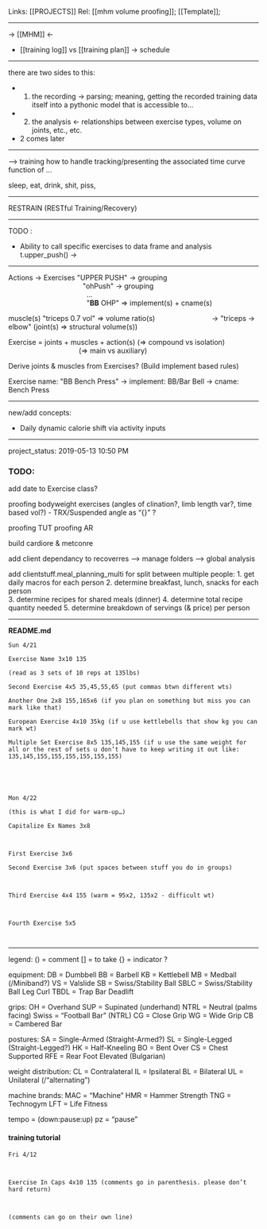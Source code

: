 Links: [[PROJECTS]]
Rel: [[mhm volume proofing]]; [[Template]];

--- 
-> [[MHM]] <- 

- [[training log]] vs [[training plan]] -> schedule



--- 

there are two sides to this:
- 1. the recording -> parsing; meaning, getting the recorded training data itself into a pythonic model that is accessible to...
- 2. the analysis <- relationships between exercise types, volume on joints, etc., etc. 
- 2 comes later


--- 

--> training
how to handle tracking/presenting the associated time curve function of ...

sleep, eat, drink, shit, piss, 


--- 

RESTRAIN (RESTful Training/Recovery)

--- 

TODO :

- Ability to call specific exercises to data frame and analysis t.upper\_push() ->

--- 

Actions -> Exercises "UPPER PUSH" -> grouping  
                                      "ohPush" -> grouping  
                                        ...  
                                        "**BB** OHP" => implement(s) \+ cname(s)

muscle(s) "triceps 0.7 vol" => volume ratio(s)
                            -> "triceps -> elbow" (joint(s) \=> structural volume(s))
							

Exercise \= joints + muscles + action(s) (=> compound vs isolation)
                                                    (=> main vs auxiliary)

  

Derive joints & muscles from Exercises? (Build implement based rules) 

Exercise name: "BB Bench Press" -> implement: BB/Bar Bell -> cname: Bench Press

--- 

new/add concepts:
- Daily dynamic calorie shift via activity inputs


--- 

project_status: 2019-05-13 10:50 PM

### TODO:

add date to Exercise class?

proofing bodyweight exercises (angles of clination?, limb length var?, time based vol?)
	 - TRX/Suspended angle as “{}” ?

proofing TUT
proofing AR

build cardiore & metconre

add client dependancy to recoverres —> manage folders —> global analysis

add clientstuff.meal_planning_multi for split between multiple people:
	1. get daily macros for each person
	2. determine breakfast, lunch, snacks for each person	
	3. determine recipes for shared meals (dinner)
	4. determine total recipe quantity needed
	5. determine breakdown of servings (& price) per person





____________________

**README.md**
```
Sun 4/21

Exercise Name 3x10 135

(read as 3 sets of 10 reps at 135lbs)

Second Exercise 4x5 35,45,55,65 (put commas btwn different wts)

Another One 2x8 155,165x6 (if you plan on something but miss you can mark like that)

European Exercise 4x10 35kg (if u use kettlebells that show kg you can mark wt)

Multiple Set Exercise 8x5 135,145,155 (if u use the same weight for all or the rest of sets u don’t have to keep writing it out like: 135,145,155,155,155,155,155,155)





Mon 4/22

(this is what I did for warm-up…)

Capitalize Ex Names 3x8



First Exercise 3x6

Second Exercise 3x6 (put spaces between stuff you do in groups)



Third Exercise 4x4 155 (warm = 95x2, 135x2 - difficult wt)



Fourth Exercise 5x5



```

_______________________________________

legend:
() = comment
[] = to take
{} = indicator ?


equipment:
DB = Dumbbell
BB = Barbell
KB = Kettlebell
MB = Medball (/Miniband?)
VS = Valslide
SB = Swiss/Stability Ball
SBLC = Swiss/Stability Ball Leg Curl
TBDL = Trap Bar Deadlift


grips:
OH = Overhand
SUP = Supinated (underhand)
NTRL = Neutral (palms facing)
Swiss = “Football Bar” (NTRL)
CG = Close Grip
WG = Wide Grip
CB = Cambered Bar


postures:
SA = Single-Armed (Straight-Armed?)
SL = Single-Legged (Straight-Legged?)
HK = Half-Kneeling
BO = Bent Over
CS = Chest Supported
RFE = Rear Foot Elevated (Bulgarian)


weight distribution:
CL = Contralateral
IL = Ipsilateral
BL = Bilateral
UL = Unilateral (/“alternating”)


machine brands:
MAC = “Machine”
HMR = Hammer Strength
TNG = Technogym
LFT = Life Fitness


tempo = (down:pause:up)
pz = “pause”


#### training tutorial
```
Fri 4/12



Exercise In Caps 4x10 135 (comments go in parenthesis. please don’t hard return)



(comments can go on their own line)

```